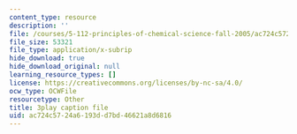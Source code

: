 ```yaml
---
content_type: resource
description: ''
file: /courses/5-112-principles-of-chemical-science-fall-2005/ac724c5724a6193dd7bd46621a8d6816_M8QoJojEklw.srt
file_size: 53321
file_type: application/x-subrip
hide_download: true
hide_download_original: null
learning_resource_types: []
license: https://creativecommons.org/licenses/by-nc-sa/4.0/
ocw_type: OCWFile
resourcetype: Other
title: 3play caption file
uid: ac724c57-24a6-193d-d7bd-46621a8d6816
---
```

